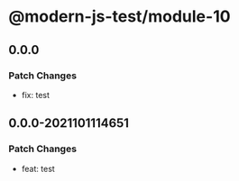 # @modern-js-test/module-10

## 0.0.0

### Patch Changes

- fix: test

## 0.0.0-2021101114651

### Patch Changes

- feat: test
